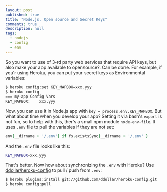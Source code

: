```yaml
---
layout: post
published: true
title: "Node.js, Open source and Secret Keys"
comments: true
description: null
tags: 
  - nodejs
  - config
  - env
---
```


So you want to use of 3-rd party web services that require API keys, but also make your app available to opensource?. Can be done. For example, if you'r using Heroku, you can put your secret keys as Environmental variables:

``` sh
$ heroku config:set KEY_MAPBOX=xxx.yyy
$ heroku config
=== my-app Config Vars
KEY_MAPBOX:    xxx.yyy
```

Now, you can use it in Node.js app with `key = process.env.KEY_MAPBOX`. But what about time when you develop your app? Setting it via bash's `export` is not fun, so to help with this, ther's a small npm module `node-env-file`. It uses `.env` file to pull the variables if they are not set:

``` coffee
env(__dirname + '/.env') if fs.existsSync(__dirname + '/.env' )
```

<!-- more -->

And the `.env` file looks like this:

``` sh
KEY_MAPBOX=xxx.yyy
```

That's better. Now how about synchronizing the `.env` with Heroku? Use  [ddollar/heroku-config](https://github.com/ddollar/heroku-config) to pull / push from `.env`:

``` sh
$ heroku plugins:install git://github.com/ddollar/heroku-config.git
$ heroku config:pull
```
